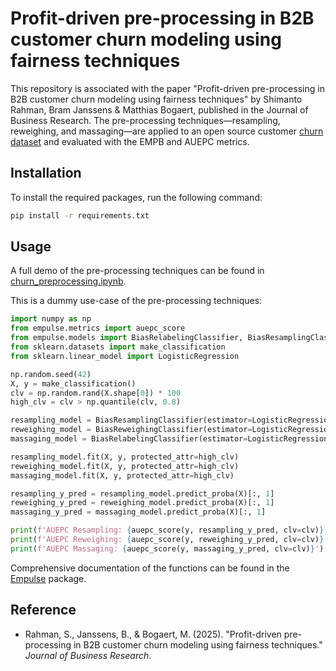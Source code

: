 # Profit-driven pre-processing in B2B customer churn modeling using fairness techniques
This repository is associated with the paper "Profit-driven pre-processing in B2B customer churn modeling 
using fairness techniques" by Shimanto Rahman, Bram Janssens & Matthias Bogaert, published in the 
Journal of Business Research. 
The pre-processing techniques—resampling, reweighing, and massaging—are applied to 
an open source customer [churn dataset](https://www.kaggle.com/datasets/ylchang/telco-customer-churn-1113)
and evaluated with the EMPB and AUEPC metrics.

## Installation
To install the required packages, run the following command:
```bash
pip install -r requirements.txt
```

## Usage
A full demo of the pre-processing techniques can be found in  
[churn_preprocessing.ipynb](https://github.com/ShimantoRahman/churn-preprocessing/blob/main/churn_preprocessing.ipynb).

This is a dummy use-case of the pre-processing techniques:
```python
import numpy as np
from empulse.metrics import auepc_score
from empulse.models import BiasRelabelingClassifier, BiasResamplingClassifier, BiasReweighingClassifier
from sklearn.datasets import make_classification
from sklearn.linear_model import LogisticRegression

np.random.seed(42)
X, y = make_classification()
clv = np.random.rand(X.shape[0]) * 100
high_clv = clv > np.quantile(clv, 0.8)

resampling_model = BiasResamplingClassifier(estimator=LogisticRegression())
reweighing_model = BiasReweighingClassifier(estimator=LogisticRegression())
massaging_model = BiasRelabelingClassifier(estimator=LogisticRegression())

resampling_model.fit(X, y, protected_attr=high_clv)
reweighing_model.fit(X, y, protected_attr=high_clv)
massaging_model.fit(X, y, protected_attr=high_clv)

resampling_y_pred = resampling_model.predict_proba(X)[:, 1]
reweighing_y_pred = reweighing_model.predict_proba(X)[:, 1]
massaging_y_pred = massaging_model.predict_proba(X)[:, 1]

print(f'AUEPC Resampling: {auepc_score(y, resampling_y_pred, clv=clv)}')
print(f'AUEPC Reweighing: {auepc_score(y, reweighing_y_pred, clv=clv)}')
print(f'AUEPC Massaging: {auepc_score(y, massaging_y_pred, clv=clv)}')
```

Comprehensive documentation of the functions can be found in the 
[Empulse](https://shimantorahman.github.io/empulse/index.html) package.

## Reference
- Rahman, S., Janssens, B., & Bogaert, M. (2025). "Profit-driven pre-processing in B2B customer churn modeling 
using fairness techniques." _Journal of Business Research_.